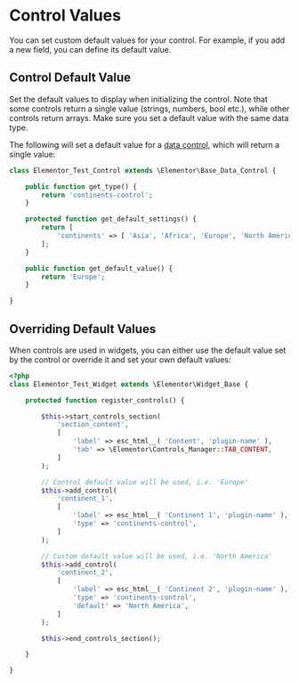 # Control Values

<Badge type="tip" vertical="top" text="Elementor Core" /> <Badge type="warning" vertical="top" text="Advanced" />

You can set custom default values for your control. For example, if you add a new field, you can define its default value.

## Control Default Value

Set the default values to display when initializing the control. Note that some controls return a single value (strings, numbers, bool etc.), while other controls return arrays. Make sure you set a default value with the same data type.

The following will set a default value for a [data control](/controls/data-controls), which will return a single value:

```php
class Elementor_Test_Control extends \Elementor\Base_Data_Control {

	public function get_type() {
		return 'continents-control';
	}

	protected function get_default_settings() {
		return [
			'continents' => [ 'Asia', 'Africa', 'Europe', 'North America', 'South America', 'Australia/Oceania', 'Antarctica', ]
		];
	}

	public function get_default_value() {
		return 'Europe';
	}

}
```

## Overriding Default Values

When controls are used in widgets, you can either use the default value set by the control or override it and set your own default values:

```php {14-21,23-31}
<?php
class Elementor_Test_Widget extends \Elementor\Widget_Base {

	protected function register_controls() {

		$this->start_controls_section(
			'section_content',
			[
				'label' => esc_html__( 'Content', 'plugin-name' ),
				'tab' => \Elementor\Controls_Manager::TAB_CONTENT,
			]
		);

		// Control default value will be used, i.e. 'Europe'
		$this->add_control(
			'continent_1',
			[
				'label' => esc_html__( 'Continent 1', 'plugin-name' ),
				'type' => 'continents-control',
			]
		);

		// Custom default value will be used, i.e. 'North America'
		$this->add_control(
			'continent_2',
			[
				'label' => esc_html__( 'Continent 2', 'plugin-name' ),
				'type' => 'continents-control',
				'default' => 'North America',
			]
		);

		$this->end_controls_section();

	}

}
```
